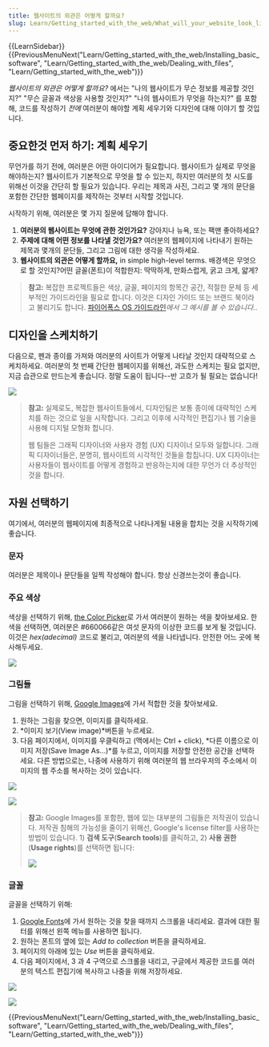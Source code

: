 ```yaml
---
title: 웹사이트의 외관은 어떻게 할까요?
slug: Learn/Getting_started_with_the_web/What_will_your_website_look_like
---
```


{{LearnSidebar}}{{PreviousMenuNext("Learn/Getting_started_with_the_web/Installing_basic_software", "Learn/Getting_started_with_the_web/Dealing_with_files", "Learn/Getting_started_with_the_web")}}

_웹사이트의 외관은 어떻게 할까요?_ 에서는 "나의 웹사이트가 무슨 정보를 제공할 것인지?" "무슨 글꼴과 색상을 사용할 것인지?" "나의 웹사이트가 무엇을 하는지?" 를 포함해, 코드를 작성하기 _전에_ 여러분이 해야할 계획 세우기와 디자인에 대해 이야기 할 것입니다.

## 중요한것 먼저 하기: 계획 세우기

무언가를 하기 전에, 여러분은 어떤 아이디어가 필요합니다. 웹사이트가 실제로 무엇을 해야하는지? 웹사이트가 기본적으로 무엇을 할 수 있는지, 하지만 여러분의 첫 시도를 위해선 이것을 간단히 할 필요가 있습니다. 우리는 제목과 사진, 그리고 몇 개의 문단을 포함한 간단한 웹페이지를 제작하는 것부터 시작할 것입니다.

시작하기 위해, 여러분은 몇 가지 질문에 답해야 합니다.

1. **여러분의 웹사이트는 무엇에 관한 것인가요?** 강아지나 뉴욕, 또는 팩맨 좋아하세요?
2. **주제에 대해 어떤 정보를 나타낼 것인가요?** 여러분의 웹페이지에 나타내기 원하는 제목과 몇개의 문단들, 그리고 그림에 대한 생각을 작성하세요.
3. **웹사이트의 외관은 어떻게 할까요,** in simple high-level terms. 배경색은 무엇으로 할 것인지?어떤 글꼴(폰트)이 적합한지: 딱딱하게, 만화스럽게, 굵고 크게, 얇게?

> **참고:** 복잡한 프로젝트들은 색상, 글꼴, 페이지의 항목간 공간, 적절한 문체 등 세부적인 가이드라인을 필요로 합니다. 이것은 디자인 가이드 또는 브랜드 북이라고 불리기도 합니다. [파이어폭스 OS 가이드라인](https://www.mozilla.org/en-US/styleguide/products/firefox-os/)_에서 그 예시를 볼 수 있습니다._.

## 디자인을 스케치하기

다음으로, 펜과 종이를 가져와 여러분의 사이트가 어떻게 나타날 것인지 대략적으로 스케치하세요. 여러분의 첫 번째 간단한 웹페이지를 위해선, 과도한 스케치는 필요 없지만, 지금 습관으로 만드는게 좋습니다. 정말 도움이 됩니다--반 고흐가 될 필요는 없습니다!

![](website-drawing-scan.png)

> **참고:** 실제로도, 복잡한 웹사이트들에서, 디자인팀은 보통 종이에 대략적인 스케치를 하는 것으로 일을 시작합니다. 그리고 이후에 시각적인 편집기나 웹 기술을 사용해 디지털 모형화 합니다.
>
> 웹 팀들은 그래픽 디자이너와 사용자 경험 (UX) 디자이너 모두와 일합니다. 그래픽 디자이너들은, 분명히, 웹사이트의 시각적인 것들을 합칩니다. UX 디자이너는 사용자들이 웹사이트를 어떻게 경험하고 반응하는지에 대한 무언가 더 추상적인 것을 합니다.

## 자원 선택하기

여기에서, 여러분의 웹페이지에 최종적으로 나타나게될 내용을 합치는 것을 시작하기에 좋습니다.

### 문자

여러분은 제목이나 문단들을 일찍 작성해야 합니다. 항상 신경쓰는것이 좋습니다.

### 주요 색상

색상을 선택하기 위해, [the Color Picker](/ko/docs/Web/CSS/CSS_Colors/Color_picker_tool)로 가서 여러분이 원하는 색을 찾아보세요. 한 색을 선택하면, 여러분은 #660066같은 여섯 문자의 이상한 코드를 보게 될 것입니다. 이것은 _hex(adecimal)_ 코드로 불리고, 여러분의 색을 나타냅니다. 안전한 어느 곳에 복사해두세요.

![](screenshot_from_2014-11-03_17-40-49.png)

### 그림들

그림을 선택하기 위해, [Google Images](https://www.google.com/imghp?gws_rd=ssl)에 가서 적합한 것을 찾아보세요.

1. 원하는 그림을 찾으면, 이미지를 클릭하세요.
2. *이미지 보기(View image)*버튼을 누르세요.
3. 다음 페이지에서, 이미지를 우클릭하고 (맥에서는 Ctrl + click), *다른 이름으로 이미지 저장(Save Image As...)*를 누르고, 이미지를 저장할 안전한 공간을 선택하세요. 다른 방법으로는, 나중에 사용하기 위해 여러분의 웹 브라우저의 주소에서 이미지의 웹 주소를 복사하는 것이 있습니다.

![](screenshot_from_2014-11-04_15-09-21.png)

![](screenshot_from_2014-11-04_15-20-48.png)

> **참고:** Google Images를 포함한, 웹에 있는 대부분의 그림들은 저작권이 있습니다. 저작권 침해의 가능성을 줄이기 위해선, Google's license filter를 사용하는 방법이 있습니다. 1) **검색 도구**(**Search tools**)를 클릭하고, 2) **사용 권한**(**Usage rights**)를 선택하면 됩니다:
>
> ![](screenshot_from_2014-11-04_14-27-45.png)

### 글꼴

글꼴을 선택하기 위해:

1. [Google Fonts](http://www.google.com/fonts)에 가서 원하는 것을 찾을 때까지 스크롤을 내리세요. 결과에 대한 필터를 위해선 왼쪽 메뉴를 사용하면 됩니다.
2. 원하는 폰트의 옆에 있는 _Add to collection_ 버튼을 클릭하세요.
3. 페이지의 아래에 있는 _Use_ 버튼을 클릭하세요.
4. 다음 페이지에서, 3 과 4 구역으로 스크롤을 내리고, 구글에서 제공한 코드를 여러분의 텍스트 편집기에 복사하고 나중을 위해 저장하세요.

![](screenshot_from_2014-11-04_15-38-14.png)

![](screenshot_from_2014-11-04_15-51-36.png)

{{PreviousMenuNext("Learn/Getting_started_with_the_web/Installing_basic_software", "Learn/Getting_started_with_the_web/Dealing_with_files", "Learn/Getting_started_with_the_web")}}
